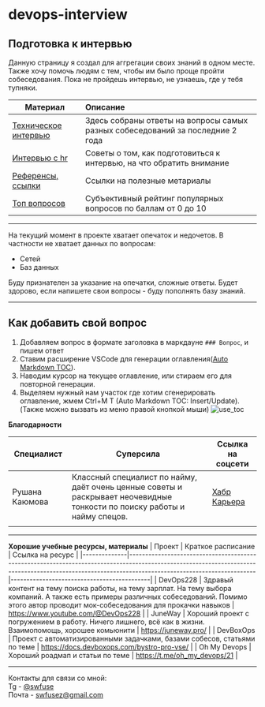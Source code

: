 # devops-interview
## Подготовка к интервью

Данную страницу я создал для аггрегации своих знаний в одном месте.
Также хочу помочь людям с тем, чтобы им было проще пройти собеседования.
Пока не пройдешь интервью, не узнаешь, где у тебя тупняки.


| Материал                                                                                      | Описание                                                                         |
| --------------------------------------------------------------------------------------------- |:---------------------------------------------------------------------------------|
| [Техническое интервью](https://github.com/Swfuse/devops-interview/blob/main/interview.md)     |  Здесь собраны ответы на вопросы самых разных собеседований за последние 2 года  |
| [Интервью с hr](https://github.com/Swfuse/devops-interview/blob/main/interview-hr-tips.md)    |  Советы о том, как подготовиться к интервью, на что обратить внимание            |
| [Референсы, ссылки](https://github.com/Swfuse/devops-interview/blob/main/references.md)       |  Ссылки на полезные метариалы                                                    |
| [Топ вопросов](https://docs.google.com/spreadsheets/d/1WPOMAkQFL1zkAC6Uvt5lk7lwpeNkVaaaX07OPyzu0fk/edit?usp=sharing) | Субъективный рейтинг популярных вопросов по баллам от 0 до 10 |


---

На текущий момент в проекте хватает опечаток и недочетов.
В частности не хватает данных по вопросам:
- Сетей
- Баз данных

Буду признателен за указание на опечатки, сложные ответы.
Будет здорово, если напишете свои вопросы - буду пополнять базу знаний.

---


## Как добавить свой вопрос

1. Добавляем вопрос в формате заголовка в маркдауне `### Вопрос`, и пишем ответ
2. Ставим расширение VSCode для генерации оглавления([Auto Markdown TOC](https://marketplace.visualstudio.com/items?itemName=huntertran.auto-markdown-toc)).
3. Наводим курсор на текущее оглавление, или стираем его для повторной генерации.
4. Выделяем нужный нам участок где хотим сгенерировать оглавление, жмем Ctrl+M T (Auto Markdown TOC: Insert/Update). (Также можно вызвать из меню правой кнопкой мыши)
![use_toc](https://github.com/Swfuse/devops-interview/blob/main/imgs/use_toc.gif)

**Благодарности**  

| Специалист | Суперсила | Ссылка на соцсети |
|---|---|---|
| Рушана Каюмова |  Классный специалист по найму, даёт очень ценные советы и раскрывает неочевидные тонкости по поиску работы и найму спецов.  | [Хабр Карьера](https://career.habr.com/razrushana) |
|   |   |   |

---

**Хорошие учебные ресурсы, материалы**
| Проект       | Краткое расписание                                                                                                                                                                                 | Ссылка на ресурс                           |
|--------------|----------------------------------------------------------------------------------------------------------------------------------------------------------------------------------------------------|--------------------------------------------|
| DevOps228    | Здравый контент на тему поиска работы, на тему  зарплат. На тему выбора компаний. А также есть примеры различных собеседований. Помимо этого автор проводит мок-собеседования для прокачки навыков | https://www.youtube.com/@DevOps228         |
| JuneWay      | Хороший проект с погружением в работу. Ничего лишнего, всё как в жизни. Взаимопомощь, хорошее комьюнити                                                                                            | https://juneway.pro/                       |
| DevBoxOps    | Проект с автоматизированными задачками, базами собесов, статьями по теме                                                                                                                           | https://docs.devboxops.com/bystro-pro-vse/ |
| Oh My Devops | Хороший роадмап и статьи по теме                                                                                                                                                                           | https://t.me/oh_my_devops/21                  |

---

Контакты для связи со мной:    
Tg - [@swfuse](https://t.me/swfuse)  
Почта - swfusez@gmail.com  

